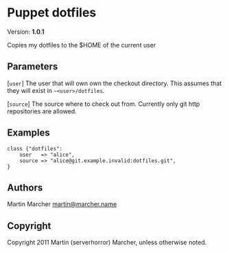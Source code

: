 Puppet dotfiles
===============

Version: **1.0.1**

Copies my dotfiles to the $HOME of the current user

Parameters
----------

[`user`]
    The user that will own own the checkout directory. This assumes that
    they will exist in `~<user>/dotfiles`.

[`source`]
    The source where to check out from. Currently only git http repositories
    are allowed.


Examples
--------

    class {"dotfiles":
        user   => "alice",
        source => "alice@git.example.invalid:dotfiles.git",
    }

Authors
-------

Martin Marcher <martin@marcher.name>

Copyright
---------

Copyright 2011 Martin (serverhorror) Marcher, unless otherwise noted.

